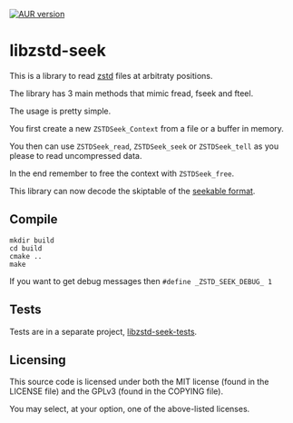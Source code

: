 [![AUR version](https://img.shields.io/aur/version/libzstd-seek)](https://aur.archlinux.org/packages/libzstd-seek/)

# libzstd-seek

This is a library to read [zstd](https://github.com/facebook/zstd) files at arbitraty positions.

The library has 3 main methods that mimic fread, fseek and fteel.

The usage is pretty simple.

You first create a new `ZSTDSeek_Context` from a file or a buffer in memory.

You then can use `ZSTDSeek_read`, `ZSTDSeek_seek` or `ZSTDSeek_tell` as you please to read uncompressed data.

In the end remember to free the context with `ZSTDSeek_free`.

This library can now decode the skiptable of the [seekable format](https://github.com/facebook/zstd/blob/dev/contrib/seekable_format/zstd_seekable_compression_format.md).

## Compile

```
mkdir build
cd build
cmake ..
make
```

If you want to get debug messages then `#define _ZSTD_SEEK_DEBUG_ 1`

## Tests

Tests are in a separate project, [libzstd-seek-tests](https://github.com/martinellimarco/libzstd-seek-tests).

## Licensing

This source code is licensed under both the MIT license (found in the LICENSE file) and the GPLv3 (found in the COPYING file).

You may select, at your option, one of the above-listed licenses.

